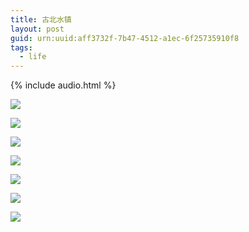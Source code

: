 ```yaml
---
title: 古北水镇
layout: post
guid: urn:uuid:aff3732f-7b47-4512-a1ec-6f25735910f8
tags:
  - life
---
```


{% include audio.html %}

![](http://7u2nrz.com1.z0.glb.clouddn.com/IMG_0204.JPG)

![](http://7u2nrz.com1.z0.glb.clouddn.com/IMG_0212.JPG)

![](http://7u2nrz.com1.z0.glb.clouddn.com/IMG_foot.JPG)

![](http://7u2nrz.com1.z0.glb.clouddn.com/IMG_0231.JPG)

![](http://7u2nrz.com1.z0.glb.clouddn.com/IMG_0236.JPG)

![](http://7u2nrz.com1.z0.glb.clouddn.com/IMG_0237.JPG)

![](http://7u2nrz.com1.z0.glb.clouddn.com/KwaP7tX%20-%20Imgur.jpg)
